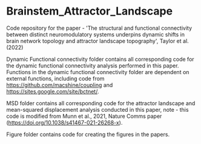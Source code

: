 # Brainstem_Attractor_Landscape

Code repository for the paper - 'The structural and functional connectivity between distinct neuromodulatory systems underpins dynamic shifts in brain network topology and attractor landscape topography', Taylor et al. (2022)

Dynamic Functional connectivity folder contains all corresponding code for the dynamic functional connectivity analysis performed in this paper. Functions in the dynamic functional connectivity folder are dependent on external functions, including code from https://github.com/macshine/coupling and https://sites.google.com/site/bctnet/.

MSD folder contains all corresponding code for the attractor landscape and mean-squared displacement analysis conducted in this paper, note - this code is modified from Munn et al., 2021, Nature Comms paper (https://doi.org/10.1038/s41467-021-26268-x).

Figure folder contains code for creating the figures in the papers.
